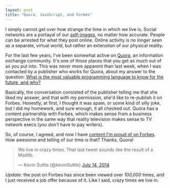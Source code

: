 ```yaml
---
layout: post
title: "Quora, JavaScript, and Forbes"
---
```


I simply cannot get over how strange the time in which we live is. Social networks are a portayal of our [self-images](http://en.wikipedia.org/wiki/Self-image), no matter how accurate. People can be arrested for what they post online. Online activity is no longer seen as a separate, virtual world, but rather an extenstion of our physical reality.

For the last few years, I've been somewhat active on [Quora](https://www.quora.com/Kevin-Suttle), an information exchange community. It's one of those places that you get as much out of as you put into. This was never more apparent than last week, when I was contacted by a publisher who works for Quora, about my answer to the question: [What is the most valuable programming language to know for the future, and why?](https://www.quora.com/Computer-Science/What-is-the-most-valuable-programming-language-to-know-for-the-future-and-why/answer/Kevin-Suttle)

Basically, the conversation consisted of the publisher telling me that she liked my answer, and that with my permission, she'd like to re-publish it on Forbes. Honestly, at first, I thought it was spam, or some kind of silly joke, but I did my homework, and sure enough, it all checked out. Quora has a content partnership with Forbes, which makes sense from a business perspective in the same way that reality television makes sense to TV network execs (you don't have to pay writers).

So, of course, I agreed, and now I have [content I'm proud of on Forbes](forbes.com/sites/quora/2014/07/14/what-is-the-most-valuable-programming-language-to-know-for-the-future-and-why/). How awesome and telling of our time is that? Thanks, Quora!

<blockquote class="twitter-tweet" lang="en"><p>We live in crazy times. That last tweet sounds like the result of a Madlib.</p>&mdash; Kevin Suttle (@kevinSuttle) <a href="https://twitter.com/kevinSuttle/statuses/488748327328960512">July 14, 2014</a></blockquote>
<script async src="//platform.twitter.com/widgets.js" charset="utf-8"></script>

*Update:* the post on Forbes has since been viewed over _100,000_ times, and I just received a job offer because of it. Like I said, crazy times we live in.
